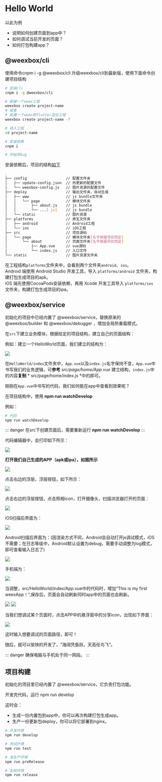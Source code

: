 # Hello World

以此为例

- 说明如何创建页面到app中？
- 如何调试当前开发的页面？
- 如何打包构建app？

## @weexbox/cli

使用命令cnpm i -g @weexbox/cli 升级weexbox/cli到最新版，使用下面命令创建项目结构

``` bash
# 安装cli
cnpm i -g @weexbox/cli

# 新建一个weex工程
weexbox create project-name
# 或者
# 新建一个weex和flutter混合工程
weexbox create project-name -f

# 进入工程
cd project-name

# 安装依赖
cnpm i

# 开始写bug
```

安装依赖后，项目的结构[如下](https://aygtech.github.io/weexbox/guide/project.html)

```sh
.
├── config                  // 配置文件夹
│   ├── update-config.json  // 热更新的配置文件
│   └── weexbox-config.js   // 图片资源的配置文件
├── deploy                  // 输出文件夹，自动生成
│   ├── www                 // js bundle文件夹
│   │   └── page            // 模块文件夹
│   │       ├── about.js    // js bundle
│   │       └── ...[.js]    // js bundle
│   └── static              // 图片资源
├── platforms               // 原生文件夹
│   ├── android             // Android工程
│   └── ios                 // iOS工程
├── src                     // 项目源码
│   └── page                // 模块文件夹[名字根据项目而定]
│       └── about           // 页面文件夹[名字根据项目而定]
│           ├── App.vue     // vue源码
│           └── index.js    // 入口文件
└── static                  // 图片资源文件夹

```

在工程结构`platforms`文件夹中，会看到两个文件夹`android`、`ios`。  
Android 端使用 Android Studio 开发工具，导入 `platforms/android` 文件夹，构建打包生成项目的apk。  
iOS 端先使用CocoaPods安装依赖，再用 Xcode 开发工具导入 `platforms/ios` 文件夹，构建打包生成项目的ipa。

## @weexbox/service

初始化的项目中已经内置了 @weexbox/service，替换原来的 @weexbox/builder 和 @weexbox/debugger ，增加全局热重载模式。

在`src`下建立业务模块，根据给定的项目结构，建立自己的页面结构：

例如：建立一个HelloWorld页面，我们建立的结构为：

<img src="../.vuepress/public/helloWorld.png"/>

在`HelloWorld/index`文件夹中，`App.vue`以及`index.js`名字保持不变，`App.vue`中书写我们的业务逻辑，可**参考** *src/page/home/App.vue* 建立结构，`index.js`中的内容**复制** * src/page/home/index.js *中的即可。

刚刚在`App.vue`中书写的代码，我们如何能在app中查看到效果呢？

在项目结构中，使用 **npm run watchDevelop**

例如：

```sh
# 代码
npm run watchDevelop
```

::: danger
在src下创建页面后，需要重新运行 **npm run watchDevelop**
:::

代码编辑器中，会打印如下所示：

<img src="../.vuepress/public/image/weexbox2.0/step1.png"/>

**打开我们自己生成的APP（apk或ipa），如图所示**

<img src="../.vuepress/public/image/debugger/bug2.png"/>

点击右边的浮层，浮层按钮，如下所示：

<img src="../.vuepress/public/image/weexbox2.0/debug2.png"/>

点击右边的浮层按钮，点击照相icon，打开摄像头，扫描浏览器打开的页面：

<img src="../.vuepress/public/image/weexbox2.0/step2.png"/>

iOS扫描后界面为：

<img src="../.vuepress/public/image/weexbox2.0/step3.png"/>

Android扫描后界面为：(因渲染方式不同，Android会自动打开js调试模式，iOS不需要；在日志等级中，Android默认设置为debug，需要手动调整为log模式，即可查看输入日志了)

<img src="../.vuepress/public/image/weexbox2.0/step4.png"/>

手机端为：

<img src="../.vuepress/public/image/weexbox2.0/mob2.png"/>

当调整，src/HelloWorld/index/App.vue中的代码时，增加“This is my first weexApp！”,保存后，页面会自动刷新同时app中的页面也会刷新。

<img src="../.vuepress/public/image/weexbox2.0/mob1.png"/>
<img src="../.vuepress/public/image/weexbox2.0/mob3.png"/>

当我们想调试某个页面时，点击APP中的悬浮窗中的分享icon，出现如下界面：

<img src="../.vuepress/public/image/weexbox2.0/debug1.png"/>

这时输入想要调试的页面路径，即可！

随后，就可以愉快的开发了，“海阔凭鱼跃，天高任鸟飞”。

::: danger
确保电脑与手机处于同一网段。
:::

## 项目构建

初始化的项目里已经内置了 @weexbox/service，它负责打包功能。

开发完代码，运行 npm run develop

这时会：

- 生成一份内置包到app中，你可以再次构建打包生成app。
- 生产一份更新包deploy，你可以将它部署到nginx。

```sh
# 开发环境
npm run develop

# 测试环境
npm run test

# 准生产环境
npm run preRelease

# 生成环境
npm run release
```
